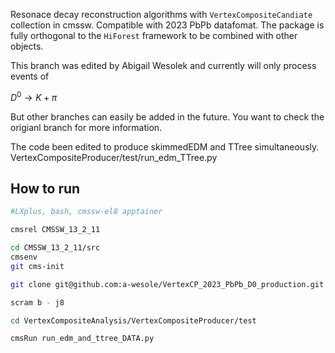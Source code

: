 
Resonace decay reconstruction algorithms with ```VertexCompositeCandiate``` collection in cmssw. Compatible with 2023 PbPb datafomat. The package is fully orthogonal to the ```HiForest``` framework to be combined with other objects.

This branch was edited by Abigail Wesolek and currently will only process events of 

$D^{0} \to K+\pi$

But other branches can easily be added in the future.  You want to check the origianl branch for more information.

The code been edited to produce skimmedEDM and TTree simultaneously.  
VertexCompositeProducer/test/run_edm_TTree.py






## How to run

```bash 
#LXplus, bash, cmssw-el8 apptainer

cmsrel CMSSW_13_2_11

cd CMSSW_13_2_11/src
cmsenv
git cms-init

git clone git@github.com:a-wesole/VertexCP_2023_PbPb_D0_production.git

scram b - j8

cd VertexCompositeAnalysis/VertexCompositeProducer/test

cmsRun run_edm_and_ttree_DATA.py 


```

